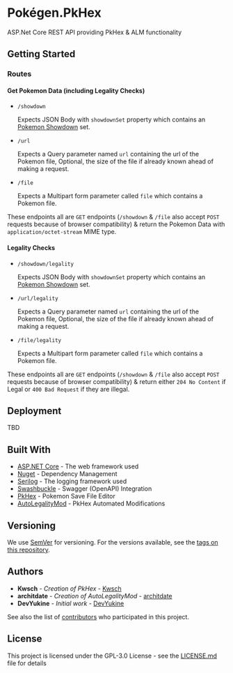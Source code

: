 # Pokégen.PkHex

ASP.Net Core REST API providing PkHex & ALM functionality

## Getting Started

### Routes

#### Get Pokemon Data (including Legality Checks)
- `/showdown` 
  
  Expects JSON Body with `showdownSet` property which contains an [Pokemon Showdown](https://pokemonshowdown.com/) set.

- `/url`

  Expects a Query parameter named `url` containing the url of the Pokemon file, Optional, the size of the file if already known ahead of making a request.

- `/file`

  Expects a Multipart form parameter called `file` which contains a Pokemon file.

These endpoints all are `GET` endpoints (`/showdown` & `/file` also accept `POST` requests because of browser compatibility) & return the Pokemon Data with `application/octet-stream` MIME type.	

#### Legality Checks
- `/showdown/legality`

  Expects JSON Body with `showdownSet` property which contains an [Pokemon Showdown](https://pokemonshowdown.com/) set.

- `/url/legality`

  Expects a Query parameter named `url` containing the url of the Pokemon file, Optional, the size of the file if already known ahead of making a request.

- `/file/legality`

  Expects a Multipart form parameter called `file` which contains a Pokemon file.

These endpoints all are `GET` endpoints (`/showdown` & `/file` also accept `POST` requests because of browser compatibility) & return either `204 No Content` if Legal or `400 Bad Request` if they are illegal.

## Deployment
TBD

## Built With

* [ASP.NET Core](https://dotnet.microsoft.com/learn/aspnet/what-is-aspnet-core) - The web framework used
* [Nuget](https://www.nuget.org/) - Dependency Management
* [Serilog](https://serilog.net/) - The logging framework used
* [Swashbuckle](https://github.com/domaindrivendev/Swashbuckle.AspNetCore) - Swagger (OpenAPI) Integration
* [PkHex](https://github.com/kwsch/PKHeX) - Pokemon Save File Editor
* [AutoLegalityMod](https://github.com/architdate/PKHeX-Plugins) - PkHex Automated Modifications 

## Versioning

We use [SemVer](http://semver.org/) for versioning. For the versions available, see the [tags on this repository](https://github.com/Pokegen/Pokegen.PkHex/tags). 

## Authors

* **Kwsch** - *Creation of PkHex* - [Kwsch](https://github.com/kwsch/PKHeX)
* **architdate** - *Creation of AutoLegalityMod* - [architdate](https://github.com/architdate)
* **DevYukine** - *Initial work* - [DevYukine](https://github.com/DevYukine)

See also the list of [contributors](https://github.com/Pokegen/Pokegen.PkHex/contributors) who participated in this project.

## License

This project is licensed under the GPL-3.0 License - see the [LICENSE.md](LICENSE.md) file for details
